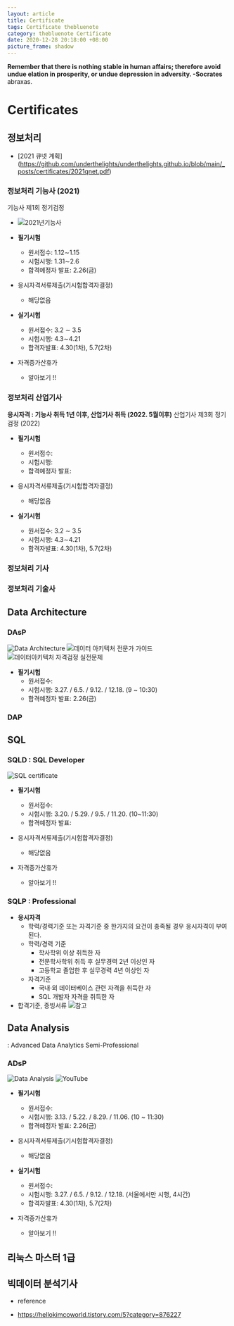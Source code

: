 ```yaml
---
layout: article
title: Certificate
tags: Certificate thebluenote
category: thebluenote Certificate
date: 2020-12-28 20:18:00 +08:00
picture_frame: shadow
---
```


**Remember that there is nothing stable in human affairs; therefore avoid undue elation in prosperity, or undue depression in adversity. -Socrates**
abraxas.
<!--more-->

# Certificates

## 정보처리
- [2021 큐넷 계획] (https://github.com/underthelights/underthelights.github.io/blob/main/_posts/certificates/2021qnet.pdf)

### 정보처리 기능사 (2021)
기능사 제1회 정기검정 
- ![2021년기능사](2021.png)
- **필기시험** 
  - 원서접수:  1.12∼1.15 
  - 시험시행:  1.31∼2.6 
  - 합격예정자 발표:  2.26(금) 

- 응시자격서류제출(기시험합격자결정) 
  - 해당없음 
  
- **실기시험**
  - 원서접수:  3.2 ∼ 3.5 
  - 시험시행:  4.3∼4.21 
  - 합격자발표:   4.30(1차), 5.7(2차)

- 자격증가산휴가 
  - 알아보기 !!

### 정보처리 산업기사 
**응시자격 : 기능사 취득 1년 이후, 산업기사 취득  (2022. 5월이후)**
산업기사 제3회 정기검정 (2022)
- **필기시험** 
  - 원서접수:  
  - 시험시행:  
  - 합격예정자 발표:  

- 응시자격서류제출(기시험합격자결정) 
  - 해당없음 
  
- **실기시험**
  - 원서접수:  3.2 ∼ 3.5 
  - 시험시행:  4.3∼4.21 
  - 합격자발표:   4.30(1차), 5.7(2차)

### 정보처리 기사

### 정보처리 기술사


## Data Architecture

### DAsP
![Data Architecture](DataArchitecture.png)
![데이터 아키텍처 전문가 가이드](https://book.naver.com/bookdb/book_detail.nhn?bid=6253877)
![데이터아키텍처 자격검정 실전문제](https://book.naver.com/bookdb/book_detail.nhn?bid=6287233)

- **필기시험** 
  - 원서접수:  
  - 시험시행:  3.27. / 6.5. / 9.12. / 12.18. (9 ~ 10:30)
  - 합격예정자 발표:  2.26(금) 

### DAP


## SQL
### SQLD : SQL Developer
![SQL certificate](SQL.png)
- **필기시험** 
  - 원서접수:   
  - 시험시행:  3.20. / 5.29. / 9.5. / 11.20. (10~11:30)
  - 합격예정자 발표:  

- 응시자격서류제출(기시험합격자결정) 
  - 해당없음 
 
- 자격증가산휴가 
  - 알아보기 !!

### SQLP : Professional
- **응시자격**
  - 학력/경력기준 또는 자격기준 중 한가지의 요건이 충족될 경우 응시자격이 부여된다.
  - 학력/경력 기준	
    - 학사학위 이상 취득한 자
    - 전문학사학위 취득 후 실무경력 2년 이상인 자
    - 고등학교 졸업한 후 실무경력 4년 이상인 자
  - 자격기준	
    - 국내·외 데이터베이스 관련 자격을 취득한 자
    - SQL 개발자 자격을 취득한 자
- 합격기준, 증빙서류 ![참고](https://www.dataq.or.kr/www/sub/a_03.do)


## Data Analysis
: Advanced Data Analytics Semi-Professional

### ADsP
![Data Analysis](DataAnalysis.png)
![YouTube](https://www.youtube.com/channel/UCINY8MNBVyQgI5ZPaj1Mf0Q)

- **필기시험** 
  - 원서접수:  
  - 시험시행:  3.13. / 5.22. / 8.29. / 11.06. (10 ~ 11:30)
  - 합격예정자 발표:  2.26(금) 

- 응시자격서류제출(기시험합격자결정) 
  - 해당없음 
  
- **실기시험**
  - 원서접수:  
  - 시험시행:  3.27. / 6.5. / 9.12. / 12.18. (서울에서만 시행, 4시간)
  - 합격자발표:   4.30(1차), 5.7(2차)

- 자격증가산휴가 
  - 알아보기 !!
  
## 리눅스 마스터 1급 

## 빅데이터 분석기사


* reference
- https://hellokimcoworld.tistory.com/5?category=876227 
